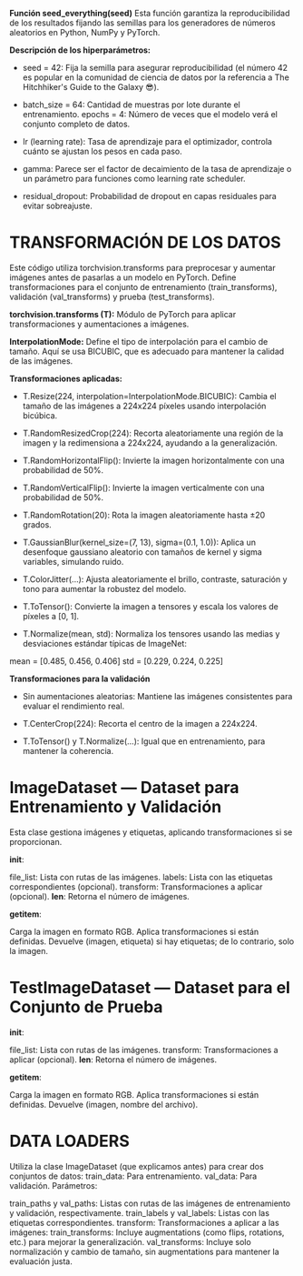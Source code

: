 


**Función seed_everything(seed)**
Esta función garantiza la reproducibilidad de los resultados fijando las semillas para los generadores de números aleatorios en Python, NumPy y PyTorch.

**Descripción de los hiperparámetros:**

* seed = 42: Fija la semilla para asegurar reproducibilidad (el número 42 es popular en la comunidad de ciencia de datos por la referencia a The Hitchhiker's Guide to the Galaxy 😎).
* batch_size = 64: Cantidad de muestras por lote durante el entrenamiento.
epochs = 4: Número de veces que el modelo verá el conjunto completo de datos.

* lr (learning rate): Tasa de aprendizaje para el optimizador, controla cuánto se ajustan los pesos en cada paso.

* gamma: Parece ser el factor de decaimiento de la tasa de aprendizaje o un parámetro para funciones como learning rate scheduler.

* residual_dropout: Probabilidad de dropout en capas residuales para evitar sobreajuste.




# TRANSFORMACIÓN DE LOS DATOS 
Este código utiliza torchvision.transforms para preprocesar y aumentar imágenes antes de pasarlas a un modelo en PyTorch. Define transformaciones para el conjunto de entrenamiento (train_transforms), validación (val_transforms) y prueba (test_transforms).

**torchvision.transforms (T):** Módulo de PyTorch para aplicar transformaciones y aumentaciones a imágenes.

**InterpolationMode:** Define el tipo de interpolación para el cambio de tamaño. Aquí se usa BICUBIC, que es adecuado para mantener la calidad de las imágenes.

**Transformaciones aplicadas:**

* T.Resize(224, interpolation=InterpolationMode.BICUBIC):
Cambia el tamaño de las imágenes a 224x224 píxeles usando interpolación bicúbica.

* T.RandomResizedCrop(224):
Recorta aleatoriamente una región de la imagen y la redimensiona a 224x224, ayudando a la generalización.

* T.RandomHorizontalFlip():
Invierte la imagen horizontalmente con una probabilidad de 50%.

* T.RandomVerticalFlip():
Invierte la imagen verticalmente con una probabilidad de 50%.

* T.RandomRotation(20):
Rota la imagen aleatoriamente hasta ±20 grados.

* T.GaussianBlur(kernel_size=(7, 13), sigma=(0.1, 1.0)):
Aplica un desenfoque gaussiano aleatorio con tamaños de kernel y sigma variables, simulando ruido.

* T.ColorJitter(...):
Ajusta aleatoriamente el brillo, contraste, saturación y tono para aumentar la robustez del modelo.

* T.ToTensor():
Convierte la imagen a tensores y escala los valores de píxeles a [0, 1].

* T.Normalize(mean, std):
Normaliza los tensores usando las medias y desviaciones estándar típicas de ImageNet:

mean = [0.485, 0.456, 0.406]
std = [0.229, 0.224, 0.225]

**Transformaciones para la validación**
* Sin aumentaciones aleatorias: Mantiene las imágenes consistentes para evaluar el rendimiento real.

* T.CenterCrop(224): Recorta el centro de la imagen a 224x224.

* T.ToTensor() y T.Normalize(...): Igual que en entrenamiento, para mantener la coherencia.


# ImageDataset — Dataset para Entrenamiento y Validación
Esta clase gestiona imágenes y etiquetas, aplicando transformaciones si se proporcionan.

__init__:

file_list: Lista con rutas de las imágenes.
labels: Lista con las etiquetas correspondientes (opcional).
transform: Transformaciones a aplicar (opcional).
__len__: Retorna el número de imágenes.

__getitem__:

Carga la imagen en formato RGB.
Aplica transformaciones si están definidas.
Devuelve (imagen, etiqueta) si hay etiquetas; de lo contrario, solo la imagen.

# TestImageDataset — Dataset para el Conjunto de Prueba
__init__:

file_list: Lista con rutas de las imágenes.
transform: Transformaciones a aplicar (opcional).
__len__: Retorna el número de imágenes.

__getitem__:

Carga la imagen en formato RGB.
Aplica transformaciones si están definidas.
Devuelve (imagen, nombre del archivo).

# DATA LOADERS 
Utiliza la clase ImageDataset (que explicamos antes) para crear dos conjuntos de datos:
train_data: Para entrenamiento.
val_data: Para validación.
Parámetros:

train_paths y val_paths: Listas con rutas de las imágenes de entrenamiento y validación, respectivamente.
train_labels y val_labels: Listas con las etiquetas correspondientes.
transform: Transformaciones a aplicar a las imágenes:
train_transforms: Incluye augmentations (como flips, rotations, etc.) para mejorar la generalización.
val_transforms: Incluye solo normalización y cambio de tamaño, sin augmentations para mantener la evaluación justa.
